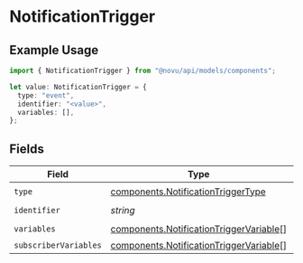 # NotificationTrigger

## Example Usage

```typescript
import { NotificationTrigger } from "@novu/api/models/components";

let value: NotificationTrigger = {
  type: "event",
  identifier: "<value>",
  variables: [],
};
```

## Fields

| Field                                                                                              | Type                                                                                               | Required                                                                                           | Description                                                                                        |
| -------------------------------------------------------------------------------------------------- | -------------------------------------------------------------------------------------------------- | -------------------------------------------------------------------------------------------------- | -------------------------------------------------------------------------------------------------- |
| `type`                                                                                             | [components.NotificationTriggerType](../../models/components/notificationtriggertype.md)           | :heavy_check_mark:                                                                                 | N/A                                                                                                |
| `identifier`                                                                                       | *string*                                                                                           | :heavy_check_mark:                                                                                 | N/A                                                                                                |
| `variables`                                                                                        | [components.NotificationTriggerVariable](../../models/components/notificationtriggervariable.md)[] | :heavy_check_mark:                                                                                 | N/A                                                                                                |
| `subscriberVariables`                                                                              | [components.NotificationTriggerVariable](../../models/components/notificationtriggervariable.md)[] | :heavy_minus_sign:                                                                                 | N/A                                                                                                |